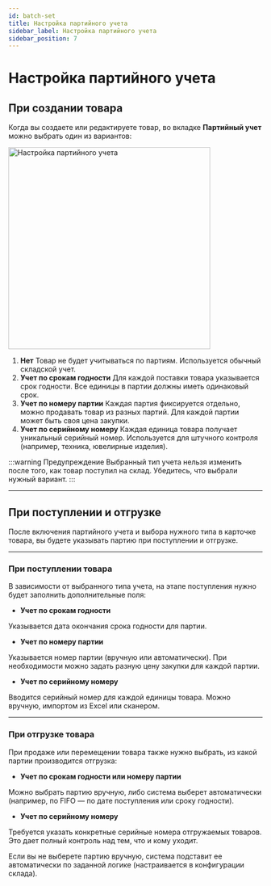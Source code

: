 ```yaml
---
id: batch-set
title: Настройка партийного учета
sidebar_label: Настройка партийного учета
sidebar_position: 7
---
```

# Настройка партийного учета 
## При создании товара
Когда вы создаете или редактируете товар, во вкладке **Партийный учет** можно выбрать один из вариантов:

<img src="/img/knowledge/goods/batch-set.png" alt="Настройка партийного учета" width="400" />

1. **Нет**
Товар не будет учитываться по партиям. Используется обычный складской учет.
1. **Учет по срокам годности**
Для каждой поставки товара указывается срок годности. Все единицы в партии должны иметь одинаковый срок.
1. **Учет по номеру партии**
Каждая партия фиксируется отдельно, можно продавать товар из разных партий. Для каждой партии может быть своя цена закупки.
1. **Учет по серийному номеру**
Каждая единица товара получает уникальный серийный номер. Используется для штучного контроля (например, техника, ювелирные изделия).

:::warning Предупреждение
Выбранный тип учета нельзя изменить после того, как товар поступил на склад. Убедитесь, что выбрали нужный вариант.
:::

---

## При поступлении и отгрузке
После включения партийного учета и выбора нужного типа в карточке товара, вы будете указывать партию при поступлении и отгрузке.

---


### При поступлении товара
В зависимости от выбранного типа учета, на этапе поступления нужно будет заполнить дополнительные поля:
- **Учет по срокам годности**

Указывается дата окончания срока годности для партии.
- **Учет по номеру партии**

Указывается номер партии (вручную или автоматически). При необходимости можно задать разную цену закупки для каждой партии.
- **Учет по серийному номеру**

Вводится серийный номер для каждой единицы товара. Можно вручную, импортом из Excel или сканером.

---


### При отгрузке товара
При продаже или перемещении товара также нужно выбрать, из какой партии производится отгрузка:
- **Учет по срокам годности или номеру партии**

Можно выбрать партию вручную, либо система выберет автоматически (например, по FIFO — по дате поступления или сроку годности).
- **Учет по серийному номеру**

Требуется указать конкретные серийные номера отгружаемых товаров. Это дает полный контроль над тем, что и кому уходит.

Если вы не выберете партию вручную, система подставит ее автоматически по заданной логике (настраивается в конфигурации склада).


